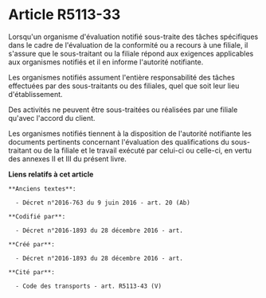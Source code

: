 # Article R5113-33

Lorsqu'un organisme d'évaluation notifié sous-traite des tâches spécifiques dans le cadre de l'évaluation de la conformité ou
a recours à une filiale, il s'assure que le sous-traitant ou la filiale répond aux exigences applicables aux organismes
notifiés et il en informe l'autorité notifiante.

Les organismes notifiés assument l'entière responsabilité des tâches effectuées par des sous-traitants ou des filiales, quel
que soit leur lieu d'établissement.

Des activités ne peuvent être sous-traitées ou réalisées par une filiale qu'avec l'accord du client.

Les organismes notifiés tiennent à la disposition de l'autorité notifiante les documents pertinents concernant l'évaluation
des qualifications du sous-traitant ou de la filiale et le travail exécuté par celui-ci ou celle-ci, en vertu des annexes II
et III du présent livre.

**Liens relatifs à cet article**

	**Anciens textes**:

	  - Décret n°2016-763 du 9 juin 2016 - art. 20 (Ab)

	**Codifié par**:

	  - Décret n°2016-1893 du 28 décembre 2016 - art.

	**Créé par**:

	  - Décret n°2016-1893 du 28 décembre 2016 - art.

	**Cité par**:

	  - Code des transports - art. R5113-43 (V)

